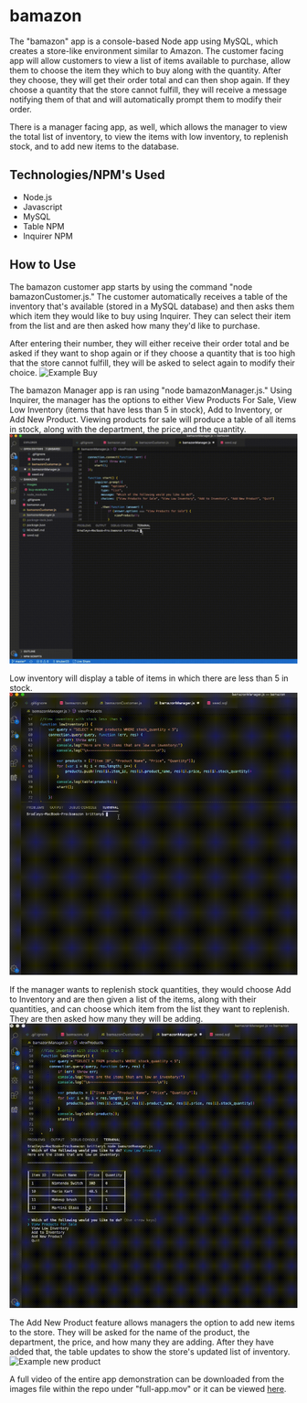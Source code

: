 # bamazon
The "bamazon" app is a console-based Node app using MySQL, which creates a store-like environment similar to Amazon. The customer facing app will allow customers to view a list of items available to purchase, allow them to choose the item they which to buy along with the quantity. After they choose, they will get their order total and can then shop again. If they choose a quantity that the store cannot fulfill, they will receive a message notifying them of that and will automatically prompt them to modify their order.

There is a manager facing app, as well, which allows the manager to view the total list of inventory, to view the items with low inventory, to replenish stock, and to add new items to the database.

## Technologies/NPM's Used
- Node.js
- Javascript
- MySQL
- Table NPM
- Inquirer NPM

## How to Use
The bamazon customer app starts by using the command "node bamazonCustomer.js." The customer automatically receives a table of the inventory that's available (stored in a MySQL database) and then asks them which item they would like to buy using Inquirer. They can select their item from the list and are then asked how many they'd like to purchase. 

After entering their number, they will either receive their order total and be asked if they want to shop again or if they choose a quantity that is too high that the store cannot fulfill, they will be asked to select again to modify their choice.
![Example Buy](images/buy-example.gif)

The bamazon Manager app is ran using "node bamazonManager.js." Using Inquirer, the manager has the options to either View Products For Sale, View Low Inventory (items that have less than 5 in stock), Add to Inventory, or Add New Product. Viewing products for sale will produce a table of all items in stock, along with the department, the price,and the quantity.
![Example View Products For Sale](images/view-products.gif)

Low inventory will display a table of items in which there are less than 5 in stock.
![Example low inventory](images/low-inv.gif)

If the manager wants to replenish stock quantities, they would choose Add to Inventory and are then given a list of the items, along with their quantities, and can choose which item from the list they want to replenish. They are then asked how many they will be adding. 
![Example add-inv](images/add-inv.gif)

The Add New Product feature allows managers the option to add new items to the store. They will be asked for the name of the product, the department, the price, and how many they are adding. After they have added that, the table updates to show the store's updated list of inventory.
![Example new product](images/new-prod.gif)

A full video of the entire app demonstration can be downloaded from the images file within the repo under "full-app.mov" or it can be viewed [here](https://drive.google.com/open?id=10dOoW3vznJ99jh5p3v2P3qTFQwM7qNo_).



